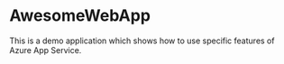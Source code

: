 # AwesomeWebApp

This is a demo application which shows how to use specific features of Azure App Service.
